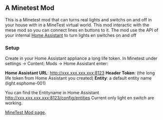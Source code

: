## A Minetest Mod

This is a Minetest mod that can turns real lights and switchs on and off in your house with in a MineTest virtual world. 
This mod interactic with the mese mod so you can connect lines en buttons to it.
The mod use the API of your internal [Home Assistant](https://www.home-assistant.io/) to turn lights en switches on and off

### Setup
Create in your Home Assistant appliance a long life token. 
In Minetest under settings -> Content: Mods -> Home Assistant enter:

**Home Assistant URL**: http://xxx.xxx.xxx.xxx:8123
**Header Token**: (the long life token from Home Assistant you created)
**Entity**: a default entity name (light.esphome-001)

You can find the Entityname in Home Assistant http://xxx.xxx.xxx.xxx:8123/config/entities
Current only light en switch are working. 

[MineTest Mod page](https://content.minetest.net/packages/Jeff/homeassistant/).

